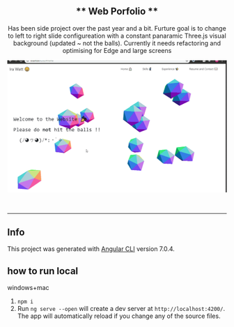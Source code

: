 
<h2 align="center">
** Web Porfolio **
</h2>
<p align="center">Has been side project over the past year and a bit. Furture goal is to change to left to right slide configureation with a 
constant panaramic Three.js visual background (updated ~ not the balls). Currently it needs refactoring and optimising for Edge and large screens</P>
<p align="center">
  <img src="https://raw.githubusercontent.com/wisespira/Website/master/its%20the%20giff.gif">
</p>
<br>
<hr>


## Info

This project was generated with [Angular CLI](https://github.com/angular/angular-cli) version 7.0.4.

## how to run local

windows+mac

1) `npm i`
2) Run `ng serve --open` will create a dev server at `http://localhost:4200/`. The app will automatically reload if you change any of the source files.
